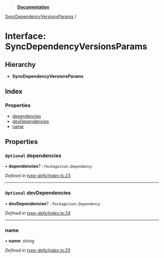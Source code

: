 > **[Documentation](../README.md)**

[SyncDependencyVersionsParams](syncdependencyversionsparams.md) /

# Interface: SyncDependencyVersionsParams

## Hierarchy

* **SyncDependencyVersionsParams**

## Index

### Properties

* [dependencies](syncdependencyversionsparams.md#optional-dependencies)
* [devDependencies](syncdependencyversionsparams.md#optional-devdependencies)
* [name](syncdependencyversionsparams.md#name)

## Properties

### `Optional` dependencies

• **dependencies**? : *`PackageJson.Dependency`*

*Defined in [type-defs/index.ts:23](https://github.com/dylanaubrey/repodog/blob/f7ac386/packages/helpers/src/type-defs/index.ts#L23)*

___

### `Optional` devDependencies

• **devDependencies**? : *`PackageJson.Dependency`*

*Defined in [type-defs/index.ts:24](https://github.com/dylanaubrey/repodog/blob/f7ac386/packages/helpers/src/type-defs/index.ts#L24)*

___

###  name

• **name**: *string*

*Defined in [type-defs/index.ts:25](https://github.com/dylanaubrey/repodog/blob/f7ac386/packages/helpers/src/type-defs/index.ts#L25)*